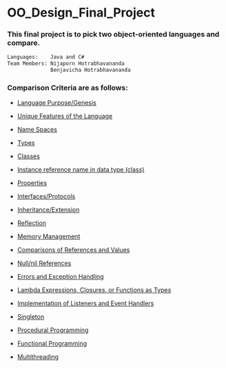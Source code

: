 # OO_Design_Final_Project
### This final project is to pick two object-oriented languages and compare.
```sh
Languages:    Java and C#
Team Members: Nijaporn Hotrabhavananda 
              Benjavicha Hotrabhavananda
```

### Comparison Criteria are as follows: 

- [Language Purpose/Genesis](language-purposes.md)

- [Unique Features of the Language](unique-features.md)
 
- [Name Spaces](namespaces.md)

- [Types](types.md)

- [Classes](classes.md)

- [Instance reference name in data type (class)](instance-reference.md)

- [Properties](properties.md)
 
- [Interfaces/Protocols](interfaces-protocals.md)

- [Inheritance/Extension](inheritance-and-extension.md)

- [Reflection](reflection.md)

- [Memory Management](memory-management.md)

- [Comparisons of References and Values](comparison-of-references-and-values.md)

- [Null/nil References](NULL-and-nil-references.md)

- [Errors and Exception Handling](errors-and-exception-handling.md)

- [Lambda Expressions, Closures, or Functions as Types](lambda-expression-closures-or-functions-as-types.md)

- [Implementation of Listeners and Event Handlers](implementation-of-list.md)

- [Singleton](singleton.md)

- [Procedural Programming](procedural-programming.md)

- [Functional Programming](functional-programming.md)

- [Multithreading](multithreading.md)
